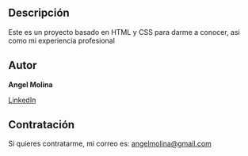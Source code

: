 ## Descripción
Este es un proyecto basado en HTML y CSS para darme a conocer, asi como mi experiencia profesional

## Autor
**Angel Molina**

[LinkedIn](https://www.linkedin.com/public-profile/settings?trk=d_flagship3_profile_self_view_public_profile)

## Contratación
Si quieres contratarme, mi correo es: angelmolina@gmail.com
